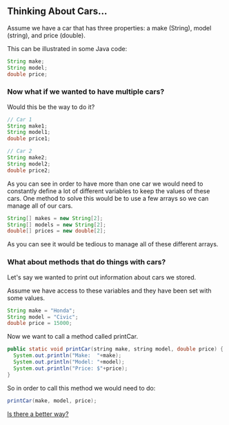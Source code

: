 ## Thinking About Cars...
Assume we have a car that has three properties: a make (String), model (string), and price (double).

This can be illustrated in some Java code:
```java
String make;
String model;
double price;
```

### Now what if we wanted to have multiple cars?
Would this be the way to do it?
```java
// Car 1
String make1;
String model1;
double price1;

// Car 2
String make2;
String model2;
double price2;
```

As you can see in order to have more than one car we would need to constantly define a lot of different variables to keep the values of these cars. One method to solve this would be to use a few arrays so we can manage all of our cars.
```java
String[] makes = new String[2];
String[] models = new String[2];
double[] prices = new double[2];
```

As you can see it would be tedious to manage all of these different arrays.

### What about methods that do things with cars?
Let's say we wanted to print out information about cars we stored.

Assume we have access to these variables and they have been set with some values.
```java
String make = "Honda";
String model = "Civic";
double price = 15000;
```

Now we want to call a method called printCar.
```java
public static void printCar(string make, string model, double price) {
  System.out.println("Make:  "+make);
  System.out.println("Model: "+model);
  System.out.println("Price: $"+price);
}
```

So in order to call this method we would need to do:
```java
printCar(make, model, price);
```

[Is there a better way?](abetterway.md)
